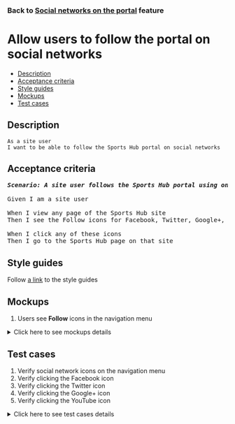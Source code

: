 ### Back to [Social networks on the portal](../../README.md) feature

# Allow users to follow the portal on social networks

- [Description](#description)
- [Acceptance criteria](#acceptance-criteria)
- [Style guides](#style-guides)
- [Mockups](#mockups)
- [Test cases](#test-cases)

## Description

    As a site user
    I want to be able to follow the Sports Hub portal on social networks

## Acceptance criteria

<pre>
<b><i>Scenario: A site user follows the Sports Hub portal using one of the configured social networks (Facebook, Twitter, Google +, YouTube)</i></b>

Given I am a site user

When I view any page of the Sports Hub site
Then I see the Follow icons for Facebook, Twitter, Google+, and YouTube on the left sidebar menu

When I click any of these icons
Then I go to the Sports Hub page on that site
</pre>

## Style guides

Follow [a link](https://www.figma.com/proto/0zkkf5WC77OSpvyD6YXpFE/Style-guides?page-id=0%3A1&node-id=19%3A5368&viewport=266%2C48%2C0.54&scaling=min-zoom&starting-point-node-id=19%3A5368) to the style guides

## Mockups

1. Users see <b>Follow</b> icons in the navigation menu

<details>
  <summary>Click here to see mockups details</summary>

**1. Users see Follow icons in the site header:**

![Users see Follow icons in the navigation menu](/sports_hub_portal/web_application_features/social_networks/images/share_and_follow_on_page.png)

</details>

## Test cases

1. Verify social network icons on the navigation menu
2. Verify clicking the Facebook icon
3. Verify clicking the Twitter icon
4. Verify clicking the Google+ icon
5. Verify clicking the YouTube icon

<details>
  <summary>Click here to see test cases details</summary>

### **#1. Verify social network icons on the navigation menu**

|Preconditions|Steps|Expected result
--------------|-----|----------
||1) Go to the Sports Hub site</br>2) Examine icons on the left sidebar menu|2) The following icons are present: Facebook, Twitter, Google+, YouTube|

### **#2. Verify clicking the Facebook icon**

|Preconditions|Steps|Expected result
--------------|-----|----------
||1) Go to the Sports Hub site</br>2) Examine icons on the left sidebar menu</br>3) Click the Facebook icon|2) The following icons are present: Facebook, Twitter, Google+, YouTube</br>3) The user goes to the Sports Hub page on Facebook|

### **#3. Verify clicking the Twitter icon**

|Preconditions|Steps|Expected result
--------------|-----|----------
||1) Go to the Sports Hub site</br>2) Examine icons on the left sidebar menu</br>3) Click the Twitter icon|2) The following icons should be present: Facebook, Twitter, Google+, YouTube</br>3) The user goes to the Sports Hub page on Twitter|

### **#4. Verify clicking the Google+ icon**

|Preconditions|Steps|Expected result
--------------|-----|----------
||1) Go to the Sports Hub site</br>2) Examine icons on the left sidebar menu</br>3) Click the Google+ icon|2) The following icons are present: Facebook, Twitter, Google+, YouTube</br>3) The user goes to the Sports Hub page on Google+|

### **#5. Verify clicking the YouTube icon**

|Preconditions|Steps|Expected result
--------------|-----|----------
||1) Go to the Sports Hub site</br>2) Examine icons on the left sidebar menu</br>3) Click the YouTube icon|2) The following icons should be present: Facebook, Twitter, Google+, YouTube</br>3) The user goes to the Sports Hub page on YouTube|

</details>
